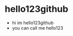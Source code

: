 # hello123github
- hi im hello123github 
- you can call me hello123
<!---
hello123github/hello123github is a ✨ special ✨ repository because its `README.md` (this file) appears on your GitHub profile.
You can click the Preview link to take a look at your changes.
--->
